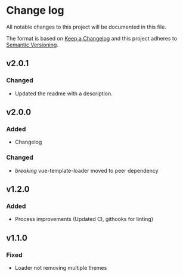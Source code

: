# Change log
All notable changes to this project will be documented in this file.

The format is based on [Keep a Changelog](http://keepachangelog.com/)
and this project adheres to [Semantic Versioning](http://semver.org/).

## v2.0.1
### Changed
- Updated the readme with a description.

## v2.0.0
### Added
- Changelog

### Changed
- *breaking* vue-template-loader moved to peer dependency

## v1.2.0
### Added
- Process improvements (Updated CI, githooks for linting)

## v1.1.0
### Fixed
- Loader not removing multiple themes
